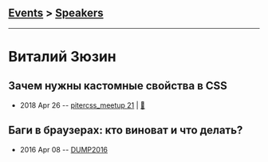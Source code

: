 ## [Events](../README.md) > [Speakers](../speakers.md)
---

# Виталий Зюзин

## Зачем нужны кастомные свойства в CSS
- 2018 Apr 26 -- [pitercss_meetup 21](https://www.youtube.com/watch?v=4S-46XrHZ7k)  | [:notebook:](https://pitercss.ru/21/pres/custom-props/)  
## Баги в браузерах: кто виноват и что делать?
- 2016 Apr 08 -- [DUMP2016](https://www.youtube.com/watch?v=K4cQH85bntQ)    
